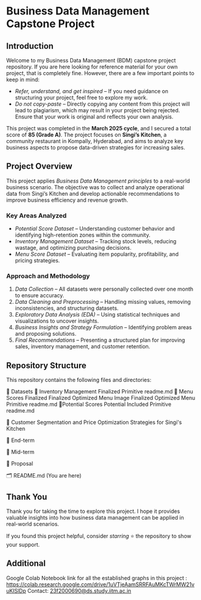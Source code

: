 # Business Data Management Capstone Project  

## Introduction  

Welcome to my Business Data Management (BDM) capstone project repository. If you are here looking for reference material for your own project, that is completely fine. However, there are a few important points to keep in mind:  

- *Refer, understand, and get inspired* – If you need guidance on structuring your project, feel free to explore my work.  
- *Do not copy-paste* – Directly copying any content from this project will lead to plagiarism, which may result in your project being rejected. Ensure that your work is original and reflects your own analysis.  

This project was completed in the **March 2025 cycle**, and I secured a total score of **85 (Grade A)**. The project focuses on **Singi’s Kitchen**, a community restaurant in Kompally, Hyderabad, and aims to analyze key business aspects to propose data-driven strategies for increasing sales.  

## Project Overview  

This project applies *Business Data Management principles* to a real-world business scenario. The objective was to collect and analyze operational data from Singi’s Kitchen and develop actionable recommendations to improve business efficiency and revenue growth.  

### Key Areas Analyzed  

- *Potential Score Dataset* – Understanding customer behavior and identifying high-retention zones within the community.
- *Inventory Management Dataset* – Tracking stock levels, reducing wastage, and optimizing purchasing decisions.  
- *Menu Score Dataset* – Evaluating item popularity, profitability, and pricing strategies.  

### Approach and Methodology  

1. *Data Collection* – All datasets were personally collected over one month to ensure accuracy.  
2. *Data Cleaning and Preprocessing* – Handling missing values, removing inconsistencies, and structuring datasets.  
3. *Exploratory Data Analysis (EDA)* – Using statistical techniques and visualizations to uncover insights.  
4. *Business Insights and Strategy Formulation* – Identifying problem areas and proposing solutions.  
5. *Final Recommendations* – Presenting a structured plan for improving sales, inventory management, and customer retention.  

## Repository Structure  

This repository contains the following files and directories:

📂 Datasets
  📂 Inventory Management
    Finalized
    Primitive
    readme.md
  📂 Menu Scores
    Finalized
    Finalized Optimized Menu Image
    Finalized Optimized Menu
    Primitive
    readme.md
  📂Potential Scores
    Potential Included
    Primitive
    readme.md

📄 Customer Segmentation and Price Optimization Strategies for Singi's Kitchen

📄 End-term

📄 Mid-term

📄 Proposal

🗂️ README.md (You are here)

## Thank You  

Thank you for taking the time to explore this project. I hope it provides valuable insights into how business data management can be applied in real-world scenarios.  

If you found this project helpful, consider *starring* ⭐ the repository to show your support.  

## Additional

Google Colab Notebook link for all the established graphs in this project : https://colab.research.google.com/drive/1uVTjeAamSRRFAuMKcTWrMW21vuKISlDp
Contact: 23f2000690@ds.study.iitm.ac.in
